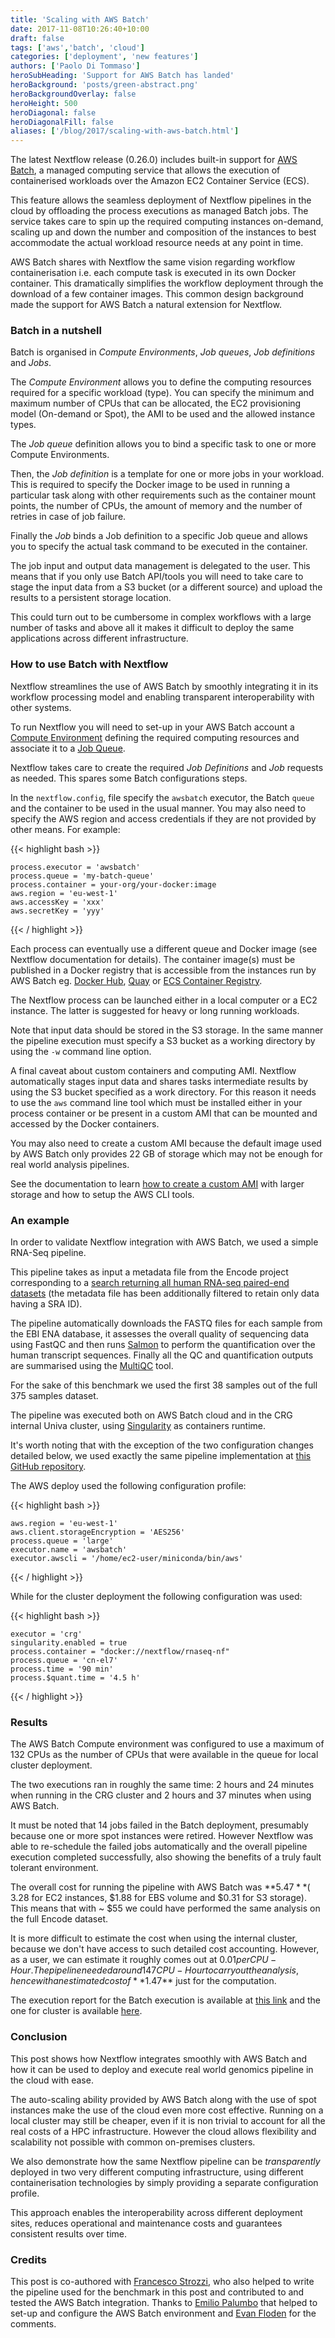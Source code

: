 ```yaml
---
title: 'Scaling with AWS Batch'
date: 2017-11-08T10:26:40+10:00
draft: false
tags: ['aws','batch', 'cloud']
categories: ['deployment', 'new features']
authors: ['Paolo Di Tommaso']
heroSubHeading: 'Support for AWS Batch has landed'
heroBackground: 'posts/green-abstract.png'
heroBackgroundOverlay: false
heroHeight: 500
heroDiagonal: false
heroDiagonalFill: false
aliases: ['/blog/2017/scaling-with-aws-batch.html']
---
```


The latest Nextflow release (0.26.0) includes built-in support for [AWS Batch](https://aws.amazon.com/batch/),
a managed computing service that allows the execution of containerised workloads
over the Amazon EC2 Container Service (ECS).

This feature allows the seamless deployment of Nextflow pipelines in the cloud by offloading
the process executions as managed Batch jobs. The service takes care to spin up the required
computing instances on-demand, scaling up and down the number and composition of the instances
to best accommodate the actual workload resource needs at any point in time.

AWS Batch shares with Nextflow the same vision regarding workflow containerisation
i.e. each compute task is executed in its own Docker container. This dramatically
simplifies the workflow deployment through the download of a few container images.
This common design background made the support for AWS Batch a natural extension for Nextflow.

### Batch in a nutshell   

Batch is organised in *Compute Environments*, *Job queues*, *Job definitions* and *Jobs*.

The *Compute Environment* allows you to define the computing resources required for a specific workload (type).
You can specify the minimum and maximum number of CPUs that can be allocated,
the EC2 provisioning model (On-demand or Spot), the AMI to be used and the allowed instance types.

The *Job queue* definition allows you to bind a specific task to one or more Compute Environments.

Then, the *Job definition* is a template for one or more jobs in your workload. This is required
to specify the Docker image to be used in running a particular task along with other requirements
such as the container mount points, the number of CPUs, the amount of memory and the number of
retries in case of job failure.

Finally the *Job* binds a Job definition to a specific Job queue
and allows you to specify the actual task command to be executed in the container.

The job input and output data management is delegated to the user. This means that if you
only use Batch API/tools you will need to take care to stage the input data from a S3 bucket
(or a different source) and upload the results to a persistent storage location.

This could turn out to be cumbersome in complex workflows with a large number of
tasks and above all it makes it difficult to deploy the same applications across different
infrastructure.    

### How to use Batch with Nextflow  

Nextflow streamlines the use of AWS Batch by smoothly integrating it in its workflow processing
model and enabling transparent interoperability with other systems.

To run Nextflow you will need to set-up in your AWS Batch account a [Compute Environment](http://docs.aws.amazon.com/batch/latest/userguide/compute_environments.html)
defining the required computing resources and associate it to a [Job Queue](http://docs.aws.amazon.com/batch/latest/userguide/job_queues.html).

Nextflow takes care to create the required *Job Definitions* and *Job* requests as needed.
This spares some Batch configurations steps.

In the `nextflow.config`, file specify the `awsbatch` executor, the Batch `queue` and
the container to be used in the usual manner. You may also need to specify the AWS region
and access credentials if they are not provided by other means. For example:

{{< highlight bash >}}

    process.executor = 'awsbatch'
    process.queue = 'my-batch-queue'
    process.container = your-org/your-docker:image
    aws.region = 'eu-west-1'
    aws.accessKey = 'xxx'
    aws.secretKey = 'yyy'

{{< / highlight >}}

Each process can eventually use a different queue and Docker image (see Nextflow documentation for details).
The container image(s) must be published in a Docker registry that is accessible from the
instances run by AWS Batch eg. [Docker Hub](https://hub.docker.com/), [Quay](https://quay.io/)
or [ECS Container Registry](https://aws.amazon.com/ecr/).

The Nextflow process can be launched either in a local computer or a EC2 instance.
The latter is suggested for heavy or long running workloads.

Note that input data should be stored in the S3 storage. In the same manner
the pipeline execution must specify a S3 bucket as a working directory by using the `-w` command line option.

A final caveat about custom containers and computing AMI. Nextflow automatically stages input
data and shares tasks intermediate results by using the S3 bucket specified as a work directory.
For this reason it needs to use the `aws` command line tool which must be installed either
in your process container or be present in a custom AMI that can be mounted and accessed
by the Docker containers.

You may also need to create a custom AMI because the default image used by AWS Batch only
provides 22 GB of storage which may not be enough for real world analysis pipelines.

See the documentation to learn [how to create a custom AMI](/docs/latest/awscloud.html#custom-ami)
with larger storage and how to setup the AWS CLI tools.    

### An example

In order to validate Nextflow integration with AWS Batch, we used a simple RNA-Seq pipeline.

This pipeline takes as input a metadata file from the Encode project corresponding to a [search
returning all human RNA-seq paired-end datasets](https://www.encodeproject.org/search/?type=Experiment&award.project=ENCODE&replicates.library.biosample.donor.organism.scientific_name=Homo+sapiens&files.file_type=fastq&files.run_type=paired-ended&replicates.library.nucleic_acid_term_name=RNA&replicates.library.depleted_in_term_name=rRNA)
(the metadata file has been additionally filtered to retain only data having a SRA ID).

The pipeline  automatically downloads the FASTQ files for each sample from the EBI ENA database,
it assesses the overall quality of sequencing data using FastQC and then runs [Salmon](https://combine-lab.github.io/salmon/)
to perform the quantification over the human transcript sequences. Finally all the QC and
quantification outputs are summarised using the [MultiQC](http://multiqc.info/) tool.

For the sake of this benchmark we used the first 38 samples out of the full 375 samples dataset.

The pipeline was executed both on AWS Batch cloud and in the CRG internal Univa cluster,
using [Singularity](/blog/2016/more-fun-containers-hpc.html ) as containers runtime.   

It's worth noting that with the exception of the two configuration changes detailed below,
we used exactly the same pipeline implementation at [this GitHub repository](https://github.com/nextflow-io/rnaseq-encode-nf).

The AWS deploy used the following configuration profile:

{{< highlight bash >}}

    aws.region = 'eu-west-1'
    aws.client.storageEncryption = 'AES256'
    process.queue = 'large'
    executor.name = 'awsbatch'
    executor.awscli = '/home/ec2-user/miniconda/bin/aws'

{{< / highlight >}}

While for the cluster deployment the following configuration was used:

{{< highlight bash >}}

    executor = 'crg'
    singularity.enabled = true
    process.container = "docker://nextflow/rnaseq-nf"
    process.queue = 'cn-el7'
    process.time = '90 min'
    process.$quant.time = '4.5 h'

{{< / highlight >}}

### Results

The AWS Batch Compute environment was configured to use a maximum of 132 CPUs as the number of CPUs
that were available in the queue for local cluster deployment.

The two executions ran in roughly the same time: 2 hours and 24 minutes when running in the
CRG cluster and 2 hours and 37 minutes when using AWS Batch.

It must be noted that 14 jobs failed in the Batch deployment, presumably because one or more spot
instances were retired. However Nextflow was able to re-schedule the failed jobs automatically
and the overall pipeline execution completed successfully, also showing the benefits of a truly
fault tolerant environment.

The overall cost for running the pipeline with AWS Batch was **$5.47** ($ 3.28 for EC2 instances,
$1.88 for EBS volume and $0.31 for S3 storage). This means that with ~ $55 we could have
performed the same analysis on the full Encode dataset.

It is more difficult to estimate the cost when using the internal cluster, because we don't
have access to such detailed cost accounting. However, as a user, we can estimate it roughly
comes out at $0.01 per CPU-Hour. The pipeline needed around 147 CPU-Hour to carry out the analysis,
hence with an estimated cost of **$1.47** just for the computation.     

The execution report for the Batch execution is available at [this link](https://cdn.rawgit.com/nextflow-io/rnaseq-encode-nf/db303a81/benchmark/aws-batch/report.html)
and the one for cluster is available [here](https://cdn.rawgit.com/nextflow-io/rnaseq-encode-nf/db303a81/benchmark/crg-cluster/report.html).

### Conclusion

This post shows how Nextflow integrates smoothly with AWS Batch and how it can be used to
deploy and execute real world genomics pipeline in the cloud with ease.

The auto-scaling ability provided by AWS Batch along with the use of spot instances make
the use of the cloud even more cost effective. Running on a local cluster may still be cheaper,
even if it is non trivial to account for all the real costs of a HPC infrastructure.
However the cloud allows flexibility and scalability not possible with common on-premises clusters.

We also demonstrate how the same Nextflow pipeline can be *transparently* deployed in two very
different computing infrastructure, using different containerisation technologies by simply
providing a separate configuration profile.

This approach enables the interoperability across different deployment sites, reduces
operational and maintenance costs and guarantees consistent results over time.

### Credits

This post is co-authored with [Francesco Strozzi](https://twitter.com/fstrozzi),
who also helped to write the pipeline used for the benchmark in this post and contributed
to and tested the AWS Batch integration. Thanks to [Emilio Palumbo](https://github.com/emi80)
that helped to set-up and configure the AWS Batch environment and [Evan Floden](https://gitter.im/skptic)
for the comments.
